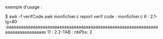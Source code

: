 exemple d'usage : 

$ awk -f verifCode.awk monfichier.c
report verif code :  monfichier.c
6 : 2.1-lg>80 :aaaaaaaaaaaaaaaaaaaaaaaaaaaaaaaaaaaaaaaaaaaaaaaaaaaaaaaaaaaaaaaaaaaaaaaaaaaaaaax
11 : 2.2-TAB :
nbPbs:  2
